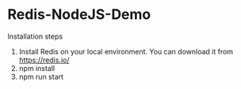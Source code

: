 # Redis-NodeJS-Demo
Installation steps
1. Install Redis on your local environment. You can download it from https://redis.io/
2. npm install
3. npm run start
